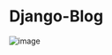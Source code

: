 # Django-Blog

![image](https://user-images.githubusercontent.com/103630456/214596231-af4704b6-e3e0-4fe2-a086-9fcd96d31c84.png)
